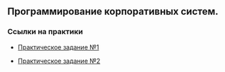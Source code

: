 ## Программирование корпоративных систем.


### Ссылки на практики

- [Практическое задание №1](REadme_folder/1.md)

- [Практическое задание №2](REadme_folder/2.md)
